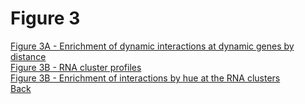 # Figure 3

[Figure 3A - Enrichment of dynamic interactions at dynamic genes by distance](../Scripts/Fig3A_Interaction_Gene_Distance.md)<br>
[Figure 3B - RNA cluster profiles](../Scripts/Fig3B_RNA_Clusters_Profiles.md)<br>
[Figure 3B - Enrichment of interactions by hue at the RNA clusters](../Scripts/Fig3B_RNA_Clusters_Interaction_Enrichment.md)<br>
[Back](../README.md)